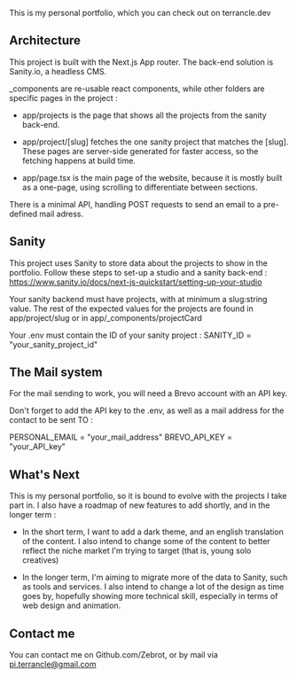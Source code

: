 This is my personal portfolio, which you can check out on terrancle.dev

## Architecture

This project is built with the Next.js App router.
The back-end solution is Sanity.io, a headless CMS.

_components are re-usable react components, while other folders are specific pages in the project : 

 - app/projects is the page that shows all the projects from the sanity back-end. 

 - app/project/[slug] fetches the one sanity project that matches the [slug]. These pages are server-side generated for faster access, so the fetching happens at build time.

 - app/page.tsx is the main page of the website, because it is mostly built as a one-page, using scrolling to differentiate between sections.

There is a minimal API, handling POST requests to send an email to a pre-defined mail adress. 

## Sanity 

This project uses Sanity to store data about the projects to show in the portfolio.
Follow these steps to set-up a studio and a sanity back-end : https://www.sanity.io/docs/next-js-quickstart/setting-up-your-studio


Your sanity backend must have projects, with at minimum a slug:string value. 
The rest of the expected values for the projects are found in app/project/slug or in app/_components/projectCard

Your .env must contain the ID of your sanity project :
SANITY_ID = "your_sanity_project_id"

## The Mail system 
For the mail sending to work, you will need a Brevo account with an API key. 

Don't forget to add the API key to the .env, as well as a mail address for the contact to be sent TO : 

PERSONAL_EMAIL = "your_mail_address"
BREVO_API_KEY = "your_API_key"

## What's Next 

This is my personal portfolio, so it is bound to evolve with the projects I take part in. 
I also have a roadmap of new features to add shortly, and in the longer term : 

 - In the short term, I want to add a dark theme, and an english translation of the content. I also intend to change some of the content to better reflect the niche market I'm trying to target (that is, young solo creatives)

 - In the longer term, I'm aiming to migrate more of the data to Sanity, such as tools and services. I also intend to change a lot of the design as time goes by, hopefully showing more technical skill, especially in terms of web design and animation. 

## Contact me 

You can contact me on Github.com/Zebrot, or by mail via pi.terrancle@gmail.com 